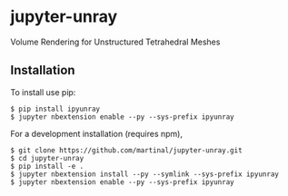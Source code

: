 jupyter-unray
===============================

Volume Rendering for Unstructured Tetrahedral Meshes

Installation
------------

To install use pip:

    $ pip install ipyunray
    $ jupyter nbextension enable --py --sys-prefix ipyunray


For a development installation (requires npm),

    $ git clone https://github.com/martinal/jupyter-unray.git
    $ cd jupyter-unray
    $ pip install -e .
    $ jupyter nbextension install --py --symlink --sys-prefix ipyunray
    $ jupyter nbextension enable --py --sys-prefix ipyunray
